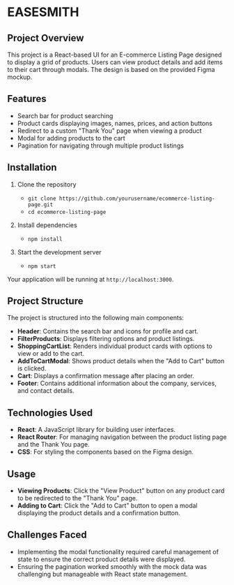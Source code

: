 # EASESMITH

## Project Overview

This project is a React-based UI for an E-commerce Listing Page designed to display a grid of products. Users can view product details and add items to their cart through modals. The design is based on the provided Figma mockup.

## Features

- Search bar for product searching
- Product cards displaying images, names, prices, and action buttons
- Redirect to a custom "Thank You" page when viewing a product
- Modal for adding products to the cart
- Pagination for navigating through multiple product listings

## Installation

1. Clone the repository

   - `git clone https://github.com/yourusername/ecommerce-listing-page.git`
   - `cd ecommerce-listing-page`

2. Install dependencies

   - `npm install`

3. Start the development server
   - `npm start`

Your application will be running at `http://localhost:3000`.

## Project Structure

The project is structured into the following main components:

- **Header**: Contains the search bar and icons for profile and cart.
- **FilterProducts**: Displays filtering options and product listings.
- **ShoppingCartList**: Renders individual product cards with options to view or add to the cart.
- **AddToCartModal**: Shows product details when the "Add to Cart" button is clicked.
- **Cart**: Displays a confirmation message after placing an order.
- **Footer**: Contains additional information about the company, services, and contact details.

## Technologies Used

- **React**: A JavaScript library for building user interfaces.
- **React Router**: For managing navigation between the product listing page and the Thank You page.
- **CSS**: For styling the components based on the Figma design.

## Usage

- **Viewing Products**: Click the "View Product" button on any product card to be redirected to the "Thank You" page.
- **Adding to Cart**: Click the "Add to Cart" button to open a modal displaying the product details and a confirmation button.

## Challenges Faced

- Implementing the modal functionality required careful management of state to ensure the correct product details were displayed.
- Ensuring the pagination worked smoothly with the mock data was challenging but manageable with React state management.
